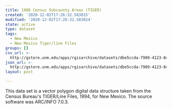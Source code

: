 ```yaml
---
title: 1980 Census Subcounty Areas (TIGER)
created: '2020-12-02T17:26:32.583015'
modified: '2020-12-02T17:26:32.583024'
state: active
type: dataset
tags:
  - New Mexico
  - New Mexico Tiger/line Files
groups: []
csv_url: >-
  http://gstore.unm.edu/apps/rgisarchive/datasets/dbe5ccda-7989-4123-8c08-3ff65baaecba/tlf11shp.derived.csv
json_url: >-
  http://gstore.unm.edu/apps/rgisarchive/datasets/dbe5ccda-7989-4123-8c08-3ff65baaecba/tlf11shp.derived.json
layout: post

---
```

This data set is a vector polygon digital data structure taken from the Census
				Bureau's TIGER/Line Files, 1994, for New Mexico. The source software was ARC/INFO
				7.0.3.
